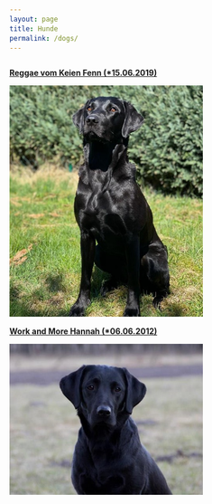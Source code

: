 ```yaml
---
layout: page
title: Hunde
permalink: /dogs/
---
```


<div style="float:left">
  <p><strong><a href="dogs/reggae.html"> Reggae vom Keien Fenn (*15.06.2019)</a></strong></p>
<img src="/assets/reggae-gallery/reggae-garten.jpeg" width="343"  />
</div>

<div style="float:left">
 <p><strong><a href="dogs/hannah.md">Work and More Hannah (*06.06.2012)</a></strong></p>
<img src="/assets/hannah-gallery/hannah-dream.jpg" width="343" />
</div>
